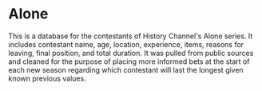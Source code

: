 # Alone
This is a database for the contestants of History Channel's Alone series. It includes contestant name, age, location, experience, items, reasons for leaving, final position, and total duration. It was pulled from public sources and cleaned for the purpose of placing more informed bets at the start of each new season regarding which contestant will last the longest given known previous values.
